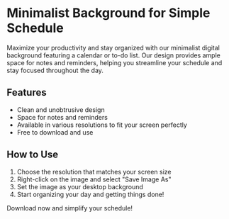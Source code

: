 <!--font:Poppins-->

# Minimalist Background for Simple Schedule

Maximize your productivity and stay organized with our minimalist digital background featuring a calendar or to-do list. Our design provides ample space for notes and reminders, helping you streamline your schedule and stay focused throughout the day.

## Features
- Clean and unobtrusive design
- Space for notes and reminders
- Available in various resolutions to fit your screen perfectly
- Free to download and use

## How to Use
1. Choose the resolution that matches your screen size
2. Right-click on the image and select "Save Image As"
3. Set the image as your desktop background
4. Start organizing your day and getting things done!

Download now and simplify your schedule!

<!--

Write me markdown content of website with wallpaper:

"A wallpaper with a simple graphic of a digital calendar or to-do list, with space for notes and reminders."

The header of the page should not be copy of the text but rather a real content of the website which is using this wallpaper.


---


# Productivity Wallpaper

Boost your productivity with our simple yet effective wallpaper featuring a digital calendar or to-do list. Keep track of your tasks, appointments, and reminders all in one place.

## Features
- Clean and minimal design
- Space for notes and reminders
- Available in various resolutions to fit your screen perfectly
- Free to download and use

## How to Use
1. Choose the resolution that matches your screen size
2. Right-click on the image and select "Save Image As"
3. Set the image as your desktop wallpaper
4. Start organizing your day and getting things done!

Download now and start taking control of your schedule!


---


Heading should not include word "wallpaper". The website should not be about the wallpaper itself, wallpaper is just a related background, rewrite whole content.


---


# Simplify Your Productivity with a Digital Calendar or To-Do List Background

Stay on top of your tasks and appointments with our minimalist digital calendar or to-do list background. Our simple yet effective design provides ample space for notes and reminders, helping you stay organized and productive throughout the day.

## Features
- Clean and unobtrusive design
- Space for notes and reminders
- Available in various resolutions to fit your screen perfectly
- Free to download and use

## How to Use
1. Choose the resolution that matches your screen size
2. Right-click on the image and select "Save Image As"
3. Set the image as your desktop background
4. Start organizing your day and getting things done!

Download now and simplify your productivity!


---


Heading is too long, rewrite whole content.


---


# Boost Your Productivity with a Simple Digital Background

Stay organized and on top of your schedule with our minimalist digital background featuring a calendar or to-do list. Our design provides ample space for notes and reminders, helping you stay focused and productive throughout the day.

## Features
- Clean and unobtrusive design
- Space for notes and reminders
- Available in various resolutions to fit your screen perfectly
- Free to download and use

## How to Use
1. Choose the resolution that matches your screen size
2. Right-click on the image and select "Save Image As"
3. Set the image as your desktop background
4. Start organizing your day and getting things done!

Download now and simplify your productivity!


---


Heading is too long, rewrite whole content.


---


# Simplify Your Schedule with a Minimalist Digital Background

Maximize your productivity and stay organized with our minimalist digital background featuring a calendar or to-do list. Our design provides ample space for notes and reminders, helping you streamline your schedule and stay focused throughout the day.

## Features
- Clean and unobtrusive design
- Space for notes and reminders
- Available in various resolutions to fit your screen perfectly
- Free to download and use

## How to Use
1. Choose the resolution that matches your screen size
2. Right-click on the image and select "Save Image As"
3. Set the image as your desktop background
4. Start organizing your day and getting things done!

Download now and simplify your schedule!


---


Write me a Google font which is best fitting for the website.

Pick from the list:
- Alegreya
- Playfair Display
- Futura
- IBM Plex Sans
- Roboto
- Lobster
- Inter
- Orbitron
- Great Vibes
- Raleway
- Dancing Script
- Open Sans
- Lato
- Exo 2
- Poppins
- Barlow Condensed
- Montserrat


Write just the font name nothing else.


---


Poppins

-->
